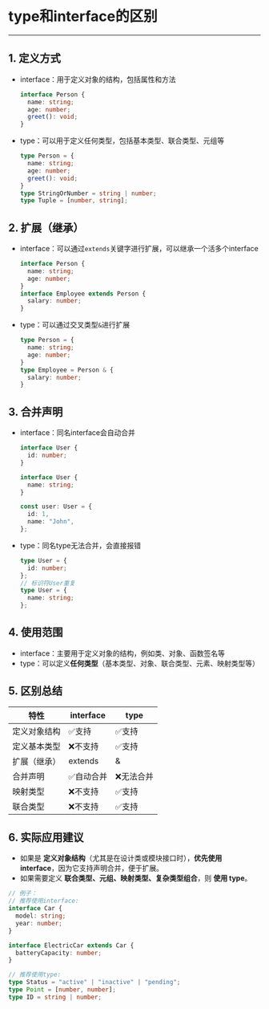 # type和interface的区别

---

## 1. 定义方式

- interface：用于定义对象的结构，包括属性和方法

  ```ts
  interface Person {
    name: string;
    age: number;
    greet(): void;
  }
  ```

- type：可以用于定义任何类型，包括基本类型、联合类型、元组等

  ```ts
  type Person = {
    name: string;
    age: number;
    greet(): void;
  }
  type StringOrNumber = string | number;
  type Tuple = [number, string];
  ```

## 2. 扩展（继承）

- interface：可以通过`extends`关键字进行扩展，可以继承一个活多个interface

  ```ts
  interface Person {
    name: string;
    age: number;
  }
  interface Employee extends Person {
    salary: number;
  }
  ```

- type：可以通过交叉类型`&`进行扩展

  ```ts
  type Person = {
    name: string;
    age: number;
  }
  type Employee = Person & {
    salary: number;
  }
  ```

## 3.  合并声明

- interface：同名interface会自动合并

  ```ts
  interface User {
    id: number;
  }
  
  interface User {
    name: string;
  }
  
  const user: User = {
    id: 1,
    name: "John",
  };
  ```

- type：同名type无法合并，会直接报错

  ```ts
  type User = {
    id: number;
  };
  // 标识符User重复
  type User = {
    name: string;
  };
  ```

## 4. 使用范围

- interface：主要用于定义对象的结构，例如类、对象、函数签名等
- type：可以定义**任何类型**（基本类型、对象、联合类型、元素、映射类型等）

## 5. 区别总结

| 特性         | interface | type      |
| ------------ | --------- | --------- |
| 定义对象结构 | ✅支持     | ✅支持     |
| 定义基本类型 | ❌不支持   | ✅支持     |
| 扩展（继承） | extends   | &         |
| 合并声明     | ✅自动合并 | ❌无法合并 |
| 映射类型     | ❌不支持   | ✅支持     |
| 联合类型     | ❌不支持   | ✅支持     |

## 6. 实际应用建议

- 如果是 **定义对象结构**（尤其是在设计类或模块接口时），**优先使用 interface**，因为它支持声明合并，便于扩展。
- 如果需要定义 **联合类型、元组、映射类型、复杂类型组合**，则 **使用 type**。

 ```ts
 // 例子：
 // 推荐使用interface:
 interface Car {
   model: string;
   year: number;
 }
 
 interface ElectricCar extends Car {
   batteryCapacity: number;
 }
 
 // 推荐使用type:
 type Status = "active" | "inactive" | "pending";
 type Point = [number, number];
 type ID = string | number;
 ```

